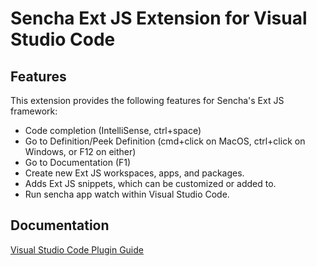 # Sencha Ext JS Extension for Visual Studio Code

## Features

This extension provides the following features for Sencha's Ext JS framework:

* Code completion (IntelliSense, ctrl+space)
* Go to Definition/Peek Definition (cmd+click on MacOS, ctrl+click on Windows, or F12 on either)
* Go to Documentation (F1)
* Create new Ext JS workspaces, apps, and packages.
* Adds Ext JS snippets, which can be customized or added to.
* Run sencha app watch within Visual Studio Code.

## Documentation

[Visual Studio Code Plugin Guide](http://docs.sencha.com/ide_plugins/guides/visual_studio_code_ide_plugin.html)